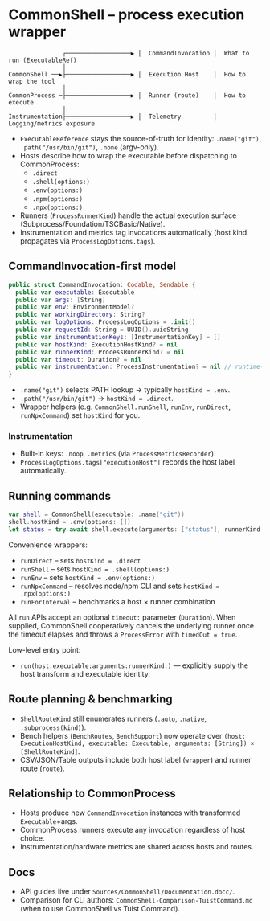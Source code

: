 # CommonShell – process execution wrapper

```
               ┌──────────────────▶ │  CommandInvocation │  What to run (ExecutableRef)
               │
CommonShell ──▶├──────────────────▶ │  Execution Host    │  How to wrap the tool
               │
CommonProcess ─├──────────────────▶ │  Runner (route)    │  How to execute
               │
Instrumentation├──────────────────▶ │  Telemetry         │  Logging/metrics exposure
```

- `ExecutableReference` stays the source-of-truth for identity: `.name("git")`, `.path("/usr/bin/git")`, `.none` (argv-only).
- Hosts describe how to wrap the executable before dispatching to CommonProcess:
  - `.direct`
  - `.shell(options:)`
  - `.env(options:)`
  - `.npm(options:)`
  - `.npx(options:)`
- Runners (`ProcessRunnerKind`) handle the actual execution surface (Subprocess/Foundation/TSCBasic/Native).
- Instrumentation and metrics tag invocations automatically (host kind propagates via `ProcessLogOptions.tags`).

## CommandInvocation-first model

```swift
public struct CommandInvocation: Codable, Sendable {
  public var executable: Executable
  public var args: [String]
  public var env: EnvironmentModel?
  public var workingDirectory: String?
  public var logOptions: ProcessLogOptions = .init()
  public var requestId: String = UUID().uuidString
  public var instrumentationKeys: [InstrumentationKey] = []
  public var hostKind: ExecutionHostKind? = nil
  public var runnerKind: ProcessRunnerKind? = nil
  public var timeout: Duration? = nil
  public var instrumentation: ProcessInstrumentation? = nil // runtime-only
}
```

- `.name("git")` selects PATH lookup → typically `hostKind = .env`.
- `.path("/usr/bin/git")` → `hostKind = .direct`.
- Wrapper helpers (e.g. `CommonShell.runShell`, `runEnv`, `runDirect`, `runNpxCommand`) set `hostKind` for you.

### Instrumentation

- Built-in keys: `.noop`, `.metrics` (via `ProcessMetricsRecorder`).
- `ProcessLogOptions.tags["executionHost"]` records the host label automatically.

## Running commands

```swift
var shell = CommonShell(executable: .name("git"))
shell.hostKind = .env(options: [])
let status = try await shell.execute(arguments: ["status"], runnerKind: .auto)
```

Convenience wrappers:

- `runDirect` – sets `hostKind = .direct`
- `runShell` – sets `hostKind = .shell(options:)`
- `runEnv` – sets `hostKind = .env(options:)`
- `runNpxCommand` – resolves node/npm CLI and sets `hostKind = .npx(options:)`
- `runForInterval` – benchmarks a host × runner combination

All `run` APIs accept an optional `timeout:` parameter (`Duration`). When supplied, CommonShell cooperatively cancels the underlying runner once the timeout elapses and throws a `ProcessError` with `timedOut = true`.

Low-level entry point:

- `run(host:executable:arguments:runnerKind:)` — explicitly supply the host transform and executable identity.

## Route planning & benchmarking

- `ShellRouteKind` still enumerates runners (`.auto`, `.native`, `.subprocess(kind)`).
- Bench helpers (`BenchRoutes`, `BenchSupport`) now operate over `(host: ExecutionHostKind, executable: Executable, arguments: [String]) × [ShellRouteKind]`.
- CSV/JSON/Table outputs include both host label (`wrapper`) and runner route (`route`).

## Relationship to CommonProcess

- Hosts produce new `CommandInvocation` instances with transformed `Executable`+args.
- CommonProcess runners execute any invocation regardless of host choice.
- Instrumentation/hardware metrics are shared across hosts and routes.

## Docs

- API guides live under `Sources/CommonShell/Documentation.docc/`.
- Comparison for CLI authors: `CommonShell-Comparison-TuistCommand.md` (when to use CommonShell vs Tuist Command).
